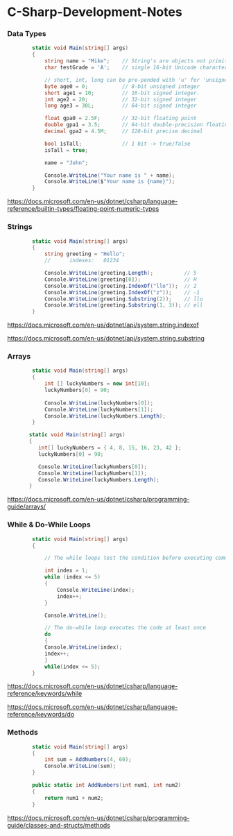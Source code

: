 # C-Sharp-Development-Notes

### Data Types

```cs
        static void Main(string[] args)
        {
            string name = "Mike";    // String's are objects not primitives
            char testGrade = 'A';    // single 16-bit Unicode character.

            // short, int, long can be pre-pended with 'u' for 'unsigned'
            byte age0 = 0;           // 8-bit unsigned integer
            short age1 = 10;         // 16-bit signed integer.
            int age2 = 20;           // 32-bit signed integer
            long age3 = 30L;         // 64-bit signed integer

            float gpa0 = 2.5F;       // 32-bit floating point
            double gpa1 = 3.5;       // 64-bit double-precision floating point
            decimal gpa2 = 4.5M;     // 128-bit precise decimal

            bool isTall;             // 1 bit -> true/false
            isTall = true;

            name = "John";

            Console.WriteLine("Your name is " + name);
            Console.WriteLine($"Your name is {name}");
        }
```
https://docs.microsoft.com/en-us/dotnet/csharp/language-reference/builtin-types/floating-point-numeric-types

### Strings

```cs
        static void Main(string[] args)
        {
            string greeting = "Hello";
            //      indexes:   01234

            Console.WriteLine(greeting.Length);          // 5
            Console.WriteLine(greeting[0]);              // H
            Console.WriteLine(greeting.IndexOf("llo"));  // 2
            Console.WriteLine(greeting.IndexOf("z"));    // -1
            Console.WriteLine(greeting.Substring(2));    // llo
            Console.WriteLine(greeting.Substring(1, 3)); // ell
        }
```

https://docs.microsoft.com/en-us/dotnet/api/system.string.indexof

https://docs.microsoft.com/en-us/dotnet/api/system.string.substring

### Arrays

```cs
        static void Main(string[] args)
        {
            int [] luckyNumbers = new int[10];
            luckyNumbers[0] = 90;
            
            Console.WriteLine(luckyNumbers[0]);
            Console.WriteLine(luckyNumbers[1]);
            Console.WriteLine(luckyNumbers.Length);
        }
 ```
 
 ```cs
        static void Main(string[] args)
        {
           int[] luckyNumbers = { 4, 8, 15, 16, 23, 42 };
           luckyNumbers[0] = 90;

           Console.WriteLine(luckyNumbers[0]);
           Console.WriteLine(luckyNumbers[1]);
           Console.WriteLine(luckyNumbers.Length);
        }
 ```
 https://docs.microsoft.com/en-us/dotnet/csharp/programming-guide/arrays/

### While & Do-While Loops

```cs
        static void Main(string[] args)
        {

            // The while loops test the condition before executing commands

            int index = 1;
            while (index <= 5)
            {
                Console.WriteLine(index);
                index++;
            }

            Console.WriteLine();

            // The do-while loop executes the code at least once
            do
            {
            Console.WriteLine(index);
            index++;
            }
            while(index <= 5);
        }
```
https://docs.microsoft.com/en-us/dotnet/csharp/language-reference/keywords/while

https://docs.microsoft.com/en-us/dotnet/csharp/language-reference/keywords/do

### Methods

```cs
        static void Main(string[] args)
        {
            int sum = AddNumbers(4, 60);
            Console.WriteLine(sum);
        }

        public static int AddNumbers(int num1, int num2)
        {
            return num1 + num2;
        }
```
https://docs.microsoft.com/en-us/dotnet/csharp/programming-guide/classes-and-structs/methods


 
